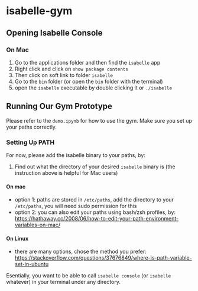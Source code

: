 # isabelle-gym


## Opening Isabelle Console

### On Mac

1. Go to the applications folder and then find the `isabelle` app
2. Right click and click on `show package contents`
3. Then click on soft link to folder `isabelle`
4. Go to the `bin` folder (or open the `bin` folder with the terminal)
5. open the `isabelle` executable by double clicking it or `./isabelle`

## Running Our Gym Prototype

Please refer to the `demo.ipynb` for how to use the gym. Make sure you set up your paths correctly.

### Setting Up PATH

For now, please add the isabelle binary to your paths, by:

1. Find out what the directory of your desired `isabelle` binary is (the instruction above is helpful for Mac users)
#### On mac
- option 1: paths are stored in `/etc/paths`, add the directory to your `/etc/paths`, you will need sudo permission for this
- option 2: you can also edit your paths using bash/zsh profiles, by: https://hathaway.cc/2008/06/how-to-edit-your-path-environment-variables-on-mac/
#### On Linux
- there are many options, chose the method you prefer: https://stackoverflow.com/questions/37676849/where-is-path-variable-set-in-ubuntu

Esentially, you want to be able to call `isabelle console` (or `isabelle` whatever) in your terminal under any directory. 
